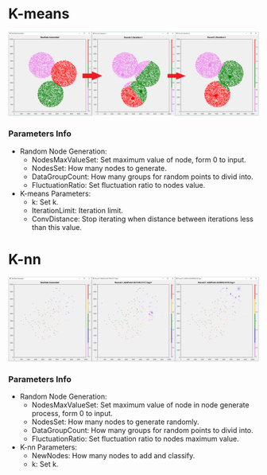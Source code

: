 # K-means #
![](https://raw.githubusercontent.com/aiex718/ML_Learning/master/Knn-Kmeans/Kmeans.png)
### Parameters Info ###
  * Random Node Generation:
    * NodesMaxValueSet: Set maximum value of node, form 0 to input.
    * NodesSet: How many nodes to generate.
    * DataGroupCount: How many groups for random points to divid into.
    * FluctuationRatio: Set fluctuation ratio to nodes value.
  * K-means Parameters:
    * k: Set k.
    * IterationLimit: Iteration limit.
    * ConvDistance: Stop iterating when distance between iterations less than this value.

  
# K-nn #
![](https://raw.githubusercontent.com/aiex718/ML_Learning/master/Knn-Kmeans/Knn.png)
### Parameters Info ###
  * Random Node Generation:
    * NodesMaxValueSet: Set maximum value of node in node generate process, form 0 to input.
    * NodesSet: How many nodes to generate randomly.
    * DataGroupCount: How many groups for random points to divid into.
    * FluctuationRatio: Set fluctuation ratio to nodes maximum value.
  * K-nn Parameters:	
    * NewNodes: How many nodes to add and classify.
    * k: Set k.
